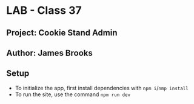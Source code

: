 # LAB - Class 37

## Project: Cookie Stand Admin

## Author: James Brooks

## Setup

- To initialize the app, first install dependencies with `npm i`/`nmp install`
- To run the site, use the command `npm run dev`
